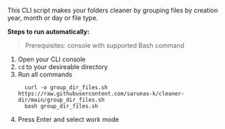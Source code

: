 This CLI script makes your folders cleaner by grouping files by creation year, month or day or file type.

**Steps to run automatically:**

> Prerequisites: console with supported Bash command
1.  Open your CLI console
1. `cd` to your desireable directory
1.  Run all commands
    ```
      curl -o group_dir_files.sh https://raw.githubusercontent.com/sarunas-k/cleaner-dir/main/group_dir_files.sh
      bash group_dir_files.sh
    ```
1. Press Enter and select work mode

